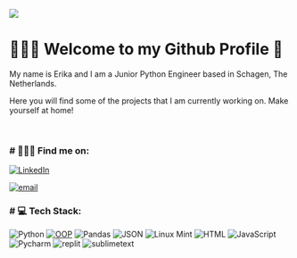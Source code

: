 [![](https://visitcount.itsvg.in/api?id=ekaleves&label=Profile%20Views&color=0&icon=0&pretty=false)](https://visitcount.itsvg.in)

<h1>🙋🏽‍♂️ Welcome to my Github Profile 🌱</h1>
<p>My name is Erika and I am a Junior Python Engineer based in Schagen, The Netherlands.</p>
<p>Here you will find some of the projects that I am currently working on. Make yourself at home!</p>
</br>

<h3># 💁🏽‍♂️ Find me on:</h3>


[![LinkedIn](https://img.shields.io/badge/LinkedIn-0077B5?style=for-the-badge&logo=linkedin&logoColor=white)](https://www.linkedin.com/in/erikaleves/) 

[![email](https://img.shields.io/badge/Gmail-D14836?style=for-the-badge&logo=gmail&logoColor=white)](mailto:ekaleves@gmail.com?subject=[GitHub])

<h3># 💻 Tech Stack:</h3>

![Python](https://img.shields.io/badge/Python-3776AB?style=for-the-badge&logo=python&logoColor=white) [![OOP](https://img.shields.io/static/v1?label=&message=OOP&color=3333FF&style=for-the-badge)](https://)
      ![Pandas](https://img.shields.io/badge/pandas-%23150458.svg?style=for-the-badge&logo=pandas&logoColor=white) ![JSON](https://img.shields.io/badge/JSON-black?style=for-the-badge&logo=JSON%20web%20tokens)  ![Linux Mint](https://img.shields.io/badge/Linux_Mint-87CF3E?style=for-the-badge&logo=linux-mint&logoColor=white) ![HTML](https://img.shields.io/badge/HTML-239120?style=for-the-badge&logo=html5&logoColor=white) ![JavaScript](https://img.shields.io/badge/JavaScript-F7DF1E?style=for-the-badge&logo=javascript&logoColor=black) ![Pycharm]( 	https://img.shields.io/badge/PyCharm-000000.svg?&style=for-the-badge&logo=PyCharm&logoColor=white) ![replit](https://img.shields.io/badge/replit-667881?style=for-the-badge&logo=replit&logoColor=white) ![sublimetext](https://img.shields.io/badge/sublime_text-%23575757.svg?&style=for-the-badge&logo=sublime-text&logoColor=important) 










